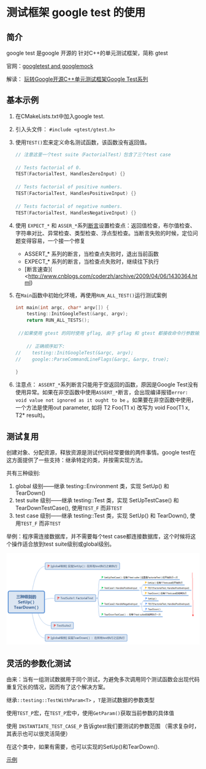 # 测试框架 google test 的使用

## 简介

google test 是google 开源的 针对C++的单元测试框架，简称 gtest

官网：[googletest and googlemock](https://github.com/google/googletest) 

解读： [玩转Google开源C++单元测试框架Google Test系列](https://www.cnblogs.com/coderzh/archive/2009/04/06/1426755.html)



## 基本示例

1. 在CMakeLists.txt中加入google test.

2. 引入头文件： `#include <gtest/gtest.h>`

3. 使用`TEST()`宏来定义命名测试函数，该函数没有返回值。

   ```c++
   // 注意这里一个test suite（FactorialTest）包含了三个test case
    
   // Tests factorial of 0.
   TEST(FactorialTest, HandlesZeroInput) {} 
    
   // Tests factorial of positive numbers.
   TEST(FactorialTest, HandlesPositiveInput) {}  
    
   // Tests factorial of negative numbers.
   TEST(FactorialTest, HandlesNegativeInput) {}
   ```

4. 使用 `EXPECT_*` 和 `ASSER_*`系列[断言](https://github.com/google/googletest/blob/master/googletest/docs/Primer.md#assertions)设置检查点：返回值检查，布尔值检查、字符串对比、异常检查、类型检查、浮点型检查。当断言失败的时候，定位问题变得容易，一个接一个修复

   - ASSERT_* 系列的断言，当检查点失败时，退出当前函数
   - EXPECT_* 系列的断言，当检查点失败时，继续往下执行
   - [断言速查]( <http://www.cnblogs.com/coderzh/archive/2009/04/06/1430364.html)

5. 在`Main`函数中初始化环境，再使用`RUN_ALL_TEST()`运行测试案例

   ```c++
   int main(int argc, char* argv[]) {
       testing::InitGoogleTest(&argc, argv);
       return RUN_ALL_TESTS();
       
   	//如果使用 gtest 的同时使用 gflag, 由于 gflag 和 gtest 都接收命令行参数输入，需要先由 gtest 接收，再由 gflag 接收，否则会导致 gtest 参数传入 gflag 模块后报错。
   
       // 正确顺序如下:
   //    testing::InitGoogleTest(&argc, argv);
   //    google::ParseCommandLineFlags(&argc, &argv, true);
   
   }
   
   ```

6. 注意点： `ASSERT_*`系列断言只能用于空返回的函数，原因是Google Test没有使用异常。如果在非空函数中使用`ASSERT_*`断言，会出现编译报错`error: void value not ignored as it ought to be` 。如果要在非空函数中使用，一个方法是使用out parameter, 如将 T2 Foo(T1 x) 改写为 void Foo(T1 x, T2* result)。




## 测试复用

创建对象、分配资源，释放资源是测试代码经常要做的两件事情。google test在这方面提供了一些支持：继承特定的类，并按需实现方法。

共有三种级别:

1. global 级别——继承 testing::Environment 类，实现 SetUp() 和 TearDown()
2. test suite 级别——继承 testing::Test 类，实现 SetUpTestCase() 和 TearDownTestCase(), 使用`TEST_F` 而非`TEST`
3. test case 级别——继承 testing::Test 类，实现 SetUp() 和 TearDown(), 使用`TEST_F` 而非`TEST`

举例：程序需连接数据库，并不需要每个test case都连接数据库，这个时候将这个操作适合放到test suite级别或global级别。

![setup and teardown](../resource/gtest_setup_teardown.jpg)



## 灵活的参数化测试

由来：当有一组测试数据用于同个测试，为避免多次调用同个测试函数会出现代码重复冗长的情况，因而有了这个解决方案。

继承`::testing::TestWithParam<T>` ，`T`是测试数据的参数类型

使用`TEST_P`宏，在`TEST_P`宏中，使用`GetParam()`获取当前参数的具体值

使用 `INSTANTIATE_TEST_CASE_P` 告诉gtest我们要测试的参数范围 （需求复杂时，其表示也可以很灵活简便）

在这个类中，如果有需要，也可以实现的SetUp()和TearDown().

[示例](<http://www.cnblogs.com/coderzh/archive/2009/04/08/1431297.html>)

